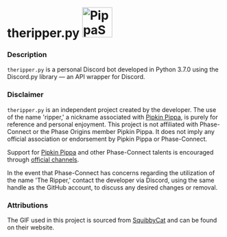 # theripper.py <img src="https://cdn.discordapp.com/emojis/1099949297077866506.gif" alt="PippaSquib" width="70">



### Description
`theripper.py` is a personal Discord bot developed in Python 3.7.0 using the Discord.py library — an API wrapper for Discord.

### Disclaimer
`theripper.py` is an independent project created by the developer. The use of the name 'ripper,' a nickname associated with [Pipkin Pippa](https://www.youtube.com/@pipkinpippa), is purely for reference and personal enjoyment. This project is not affiliated with Phase-Connect or the Phase Origins member Pipkin Pippa. It does not imply any official association or endorsement by Pipkin Pippa or Phase-Connect.

Support for [Pipkin Pippa](https://www.youtube.com/@pipkinpippa) and other Phase-Connect talents is encouraged through [official channels](https://www.youtube.com/@phaseconnect).

In the event that Phase-Connect has concerns regarding the utilization of the name 'The Ripper,' contact the developer via Discord, using the same handle as the GitHub account, to discuss any desired changes or removal.

### Attributions
The GIF used in this project is sourced from [SquibbyCat](https://squibbycat.com) and can be found on their website.
